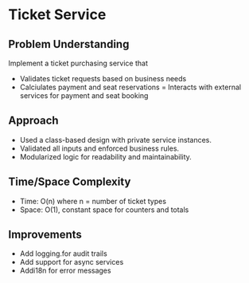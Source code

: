 # Ticket Service

## Problem Understanding
Implement a ticket purchasing service that
- Validates ticket requests based on business needs
- Calciulates payment and seat reservations
= Interacts with external services for payment and seat booking

## Approach
- Used a class-based design with private service instances.
- Validated all inputs and enforced business rules.
- Modularized logic for readability and maintainability.

## Time/Space Complexity
- Time: O(n) where n = number of ticket types
- Space: O(1), constant space for counters and totals

## Improvements
- Add logging.for audit trails
- Add support for async services
- Addi18n for error messages